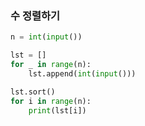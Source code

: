 ### 수 정렬하기

```python
n = int(input())

lst = []
for _ in range(n):
    lst.append(int(input()))

lst.sort()
for i in range(n):
    print(lst[i])
```

